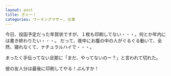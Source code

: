 ```yaml
---
layout: post
title: ぎゃー！
categories: ワーキングマザー, 仕事
---
```


今日、投函予定だった年賀状ですが、１枚も印刷してない・・・。何とか年内には書き終わりたい・・・。
だって、夜中にお腹の中の人がぐるぐる動いて、全然、寝れなくて、ナチュラルハイで・・・。

まったく手伝ってない旦那に「まだ、やってないのー？」と言われて切れた。

彼の友人分は最後に印刷してやる！ぷんすか！

